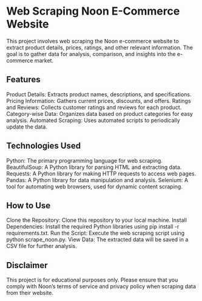 # Web Scraping Noon E-Commerce Website  
This project involves web scraping the Noon e-commerce website to extract product details, prices, ratings, and other relevant information. The goal is to gather data for analysis, comparison, and insights into the e-commerce market.  

## Features  
Product Details: Extracts product names, descriptions, and specifications.
Pricing Information: Gathers current prices, discounts, and offers.
Ratings and Reviews: Collects customer ratings and reviews for each product.
Category-wise Data: Organizes data based on product categories for easy analysis.
Automated Scraping: Uses automated scripts to periodically update the data.

## Technologies Used
Python: The primary programming language for web scraping.
BeautifulSoup: A Python library for parsing HTML and extracting data.
Requests: A Python library for making HTTP requests to access web pages.
Pandas: A Python library for data manipulation and analysis.
Selenium: A tool for automating web browsers, used for dynamic content scraping.

## How to Use
Clone the Repository: Clone this repository to your local machine.
Install Dependencies: Install the required Python libraries using pip install -r requirements.txt.
Run the Script: Execute the web scraping script using python scrape_noon.py.
View Data: The extracted data will be saved in a CSV file for further analysis.

## Disclaimer
This project is for educational purposes only. Please ensure that you comply with Noon’s terms of service and privacy policy when scraping data from their website.
